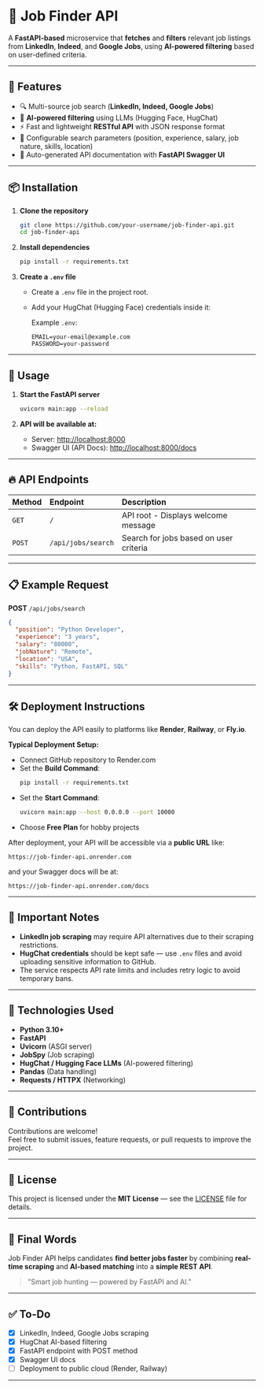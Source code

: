 # 📄 Job Finder API

A **FastAPI-based** microservice that **fetches** and **filters** relevant job listings from **LinkedIn**, **Indeed**, and **Google Jobs**, using **AI-powered filtering** based on user-defined criteria.

---

## 🚀 Features
- 🔍 Multi-source job search (**LinkedIn, Indeed, Google Jobs**)
- 🤖 **AI-powered filtering** using LLMs (Hugging Face, HugChat)
- ⚡ Fast and lightweight **RESTful API** with JSON response format
- 🔧 Configurable search parameters (position, experience, salary, job nature, skills, location)
- 📄 Auto-generated API documentation with **FastAPI Swagger UI**

---

## 📦 Installation

1. **Clone the repository**
   ```bash
   git clone https://github.com/your-username/job-finder-api.git
   cd job-finder-api
   ```

2. **Install dependencies**
   ```bash
   pip install -r requirements.txt
   ```

3. **Create a `.env` file**
   - Create a `.env` file in the project root.
   - Add your HugChat (Hugging Face) credentials inside it:

     Example `.env`:
     ```
     EMAIL=your-email@example.com
     PASSWORD=your-password
     ```

---

## 🚀 Usage

1. **Start the FastAPI server**
   ```bash
   uvicorn main:app --reload
   ```

2. **API will be available at:**
   - Server: [http://localhost:8000](http://localhost:8000)
   - Swagger UI (API Docs): [http://localhost:8000/docs](http://localhost:8000/docs)

---

## 🔥 API Endpoints

| Method | Endpoint | Description |
|:------|:---------|:------------|
| `GET` | `/` | API root - Displays welcome message |
| `POST` | `/api/jobs/search` | Search for jobs based on user criteria |

---

## 📋 Example Request

**POST** `/api/jobs/search`

```json
{
  "position": "Python Developer",
  "experience": "3 years",
  "salary": "80000",
  "jobNature": "Remote",
  "location": "USA",
  "skills": "Python, FastAPI, SQL"
}
```

---

## 🛠 Deployment Instructions

You can deploy the API easily to platforms like **Render**, **Railway**, or **Fly.io**.

**Typical Deployment Setup:**
- Connect GitHub repository to Render.com
- Set the **Build Command**:
  ```bash
  pip install -r requirements.txt
  ```
- Set the **Start Command**:
  ```bash
  uvicorn main:app --host 0.0.0.0 --port 10000
  ```
- Choose **Free Plan** for hobby projects

After deployment, your API will be accessible via a **public URL** like:

```
https://job-finder-api.onrender.com
```

and your Swagger docs will be at:

```
https://job-finder-api.onrender.com/docs
```

---

## 📌 Important Notes
- **LinkedIn job scraping** may require API alternatives due to their scraping restrictions.
- **HugChat credentials** should be kept safe — use `.env` files and avoid uploading sensitive information to GitHub.
- The service respects API rate limits and includes retry logic to avoid temporary bans.

---

## 🧐 Technologies Used

- **Python 3.10+**
- **FastAPI**
- **Uvicorn** (ASGI server)
- **JobSpy** (Job scraping)
- **HugChat / Hugging Face LLMs** (AI-powered filtering)
- **Pandas** (Data handling)
- **Requests / HTTPX** (Networking)

---

## 🤝 Contributions

Contributions are welcome!  
Feel free to submit issues, feature requests, or pull requests to improve the project.

---

## 📜 License

This project is licensed under the **MIT License** — see the [LICENSE](LICENSE) file for details.

---

## 🌟 Final Words

Job Finder API helps candidates **find better jobs faster** by combining **real-time scraping** and **AI-based matching** into a **simple REST API**.

> "Smart job hunting — powered by FastAPI and AI."

---

## ✅ To-Do

- [x] LinkedIn, Indeed, Google Jobs scraping
- [x] HugChat AI-based filtering
- [x] FastAPI endpoint with POST method
- [x] Swagger UI docs
- [ ] Deployment to public cloud (Render, Railway)

---

